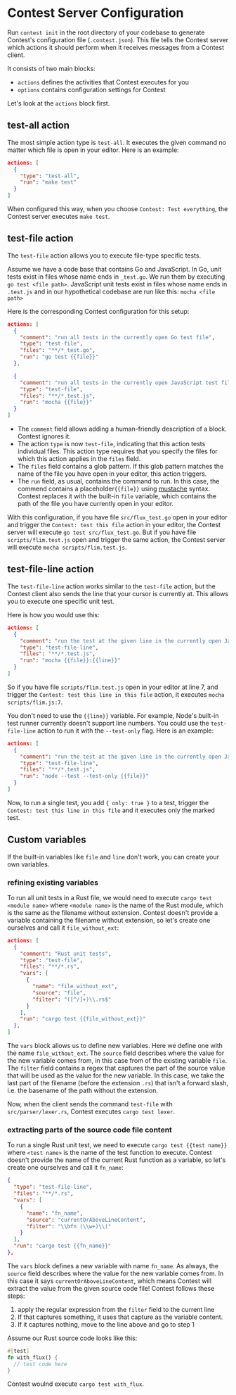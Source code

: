 # Contest Server Configuration

Run <code type="subcommand">contest init</code> in the root directory of your
codebase to generate Contest's configuration file
(<code type="repo/existing-file">.contest.json</code>). This file tells the
Contest server which actions it should perform when it receives messages from a
Contest client.

It consists of two main blocks:

- `actions` defines the activities that Contest executes for you
- `options` contains configuration settings for Contest

Let's look at the `actions` block first.

## test-all action

The most simple action type is `test-all`. It executes the given command no
matter which file is open in your editor. Here is an example:

```json
actions: [
  {
    "type": "test-all",
    "run": "make test"
  }
]
```

When configured this way, when you choose `Contest: Test everything`, the
Contest server executes `make test`.

## test-file action

The `test-file` action allows you to execute file-type specific tests.

Assume we have a code base that contains Go and JavaScript. In Go, unit tests
exist in files whose name ends in `_test.go`. We run them by executing
`go test <file path>`. JavaScript unit tests exist in files whose name ends in
`.test.js` and in our hypothetical codebase are run like this:
`mocha <file path>`

Here is the corresponding Contest configuration for this setup:

```json
actions: [
  {
    "comment": "run all tests in the currently open Go test file",
    "type": "test-file",
    "files": "**/*_test.go",
    "run": "go test {{file}}"
  },

  {
    "comment": "run all tests in the currently open JavaScript test file",
    "type": "test-file",
    "files": "**/*.test.js",
    "run": "mocha {{file}}"
  }
]
```

- The `comment` field allows adding a human-friendly description of a block.
  Contest ignores it.
- The action `type` is now `test-file`, indicating that this action tests
  individual files. This action type requires that you specify the files for
  which this action applies in the `files` field.
- The `files` field contains a glob pattern. If this glob pattern matches the
  name of the file you have open in your editor, this action triggers.
- The `run` field, as usual, contains the command to run. In this case, the
  commend contains a placeholder`{{file}}` using
  [mustache](https://mustache.github.io) syntax. Contest replaces it with the
  built-in `file` variable, which contains the path of the file you have
  currently open in your editor.

With this configuration, if you have file `src/flux_test.go` open in your editor
and trigger the `Contest: test this file` action in your editor, the Contest
server will execute `go test src/flux_test.go`. But if you have file
`scripts/flim.test.js` open and trigger the same action, the Contest server will
execute `mocha scripts/flim.test.js`.

## test-file-line action

The `test-file-line` action works similar to the `test-file` action, but the
Contest client also sends the line that your cursor is currently at. This allows
you to execute one specific unit test.

Here is how you would use this:

```json
actions: [
  {
    "comment": "run the test at the given line in the currently open JavaScript file",
    "type": "test-file-line",
    "files": "**/*.test.js",
    "run": "mocha {{file}}:{{line}}"
  }
]
```

So if you have file `scripts/flim.test.js` open in your editor at line 7, and
trigger the `Contest: test this line in this file` action, it executes
`mocha scripts/flim.js:7`.

You don't need to use the `{{line}}` variable. For example, Node's built-in test
runner currently doesn't support line numbers. You could use the
`test-file-line` action to run it with the `--test-only` flag. Here is an
example:

```json
actions: [
  {
    "comment": "run the test at the given line in the currently open JavaScript file",
    "type": "test-file-line",
    "files": "**/*.test.js",
    "run": "node --test --test-only {{file}}"
  }
]
```

Now, to run a single test, you add `{ only: true }` to a test, trigger the
`Contest: test this line in this file` and it executes only the marked test.

## Custom variables

If the built-in variables like `file` and `line` don't work, you can create your
own variables.

### refining existing variables

To run all unit tests in a Rust file, we would need to execute
`cargo test <module name>` where `<module name>` is the name of the Rust module,
which is the same as the filename without extension. Contest doesn't provide a
variable containing the filename without extension, so let's create one
ourselves and call it `file_without_ext`:

```json
actions: [
  {
    "comment": "Rust unit tests",
    "type": "test-file",
    "files": "**/*.rs",
    "vars": [
      {
        "name": "file_without_ext",
        "source": "file",
        "filter": "([^/]+)\\.rs$"
      }
    ],
    "run": "cargo test {{file_without_ext}}"
  },
]
```

The `vars` block allows us to define new variables. Here we define one with the
name `file_without_ext`. The `source` field describes where the value for the
new variable comes from, in this case from of the existing variable `file`. The
`filter` field contains a regex that captures the part of the source value that
will be used as the value for the new variable. In this case, we take the last
part of the filename (before the extension `.rs`) that isn't a forward slash,
i.e. the basename of the path without the extension.

Now, when the client sends the command `test-file` with `src/parser/lexer.rs`,
Contest executes `cargo test lexer`.

### extracting parts of the source code file content

To run a single Rust unit test, we need to execute `cargo test {{test name}}`
where `<test name>` is the name of the test function to execute. Contest doesn't
provide the name of the current Rust function as a variable, so let's create one
ourselves and call it `fn_name`:

```json
{
  "type": "test-file-line",
  "files": "**/*.rs",
  "vars": [
    {
      "name": "fn_name",
      "source": "currentOrAboveLineContent",
      "filter": "\\bfn (\\w+)\\("
    }
  ],
  "run": "cargo test {{fn_name}}"
},
```

The `vars` block defines a new variable with name `fn_name`. As always, the
`source` field describes where the value for the new variable comes from. In
this case it says `currentOrAboveLineContent`, which means Contest will extract
the value from the given source code file! Contest follows these steps:

1. apply the regular expression from the `filter` field to the current line
2. If that captures something, it uses that capture as the variable content.
3. If it captures nothing, move to the line above and go to step 1

Assume our Rust source code looks like this:

```rs
#[test]
fn with_flux() {
  // test code here
}
```

Contest woulnd execute `cargo test with_flux`.
